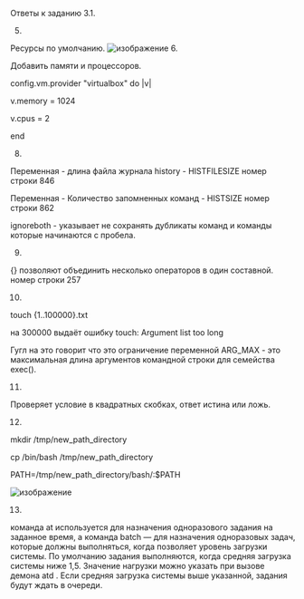 Ответы к заданию 3.1.

5. 

Ресурсы по умолчанию. 
![изображение](https://user-images.githubusercontent.com/16610642/148691141-b1b5a368-5abf-4fff-9265-3de0057d5abd.png)
6. 

Добавить памяти и процессоров.

config.vm.provider "virtualbox" do |v| 

v.memory = 1024 

v.cpus = 2

end 

8. 

Переменная -  длина файла журнала history - HISTFILESIZE номер строки 846 

 Переменная - Количество запомненных команд - HISTSIZE номер строки 862
 
 ignoreboth - указывает не сохранять дубликаты команд и команды которые начинаются с пробела.
 
 9. 
 
 {} позволяют объединить несколько операторов в один составной. номер строки 257
 
 10.
 
 touch {1..100000}.txt
 
 на 300000 выдаёт ошибку touch: Argument list too long
 
 Гугл на это говорит что это ограничение переменной ARG_MAX - это максимальная длина аргументов командной строки для семейства exec().
 
 11. 
 
 Проверяет условие в квадратных скобках, ответ истина или ложь.

12.

mkdir /tmp/new_path_directory

cp /bin/bash /tmp/new_path_directory

PATH=/tmp/new_path_directory/bash/:$PATH

![изображение](https://user-images.githubusercontent.com/16610642/148696237-d7ee8089-08cc-4586-8d67-f4fe0de67c23.png)


13.

команда at используется для назначения одноразового задания на заданное время, а команда batch — для назначения одноразовых задач, которые должны выполняться, когда  позволяет уровень загрузки системы. По умолчанию задания выполняются, когда средняя загрузка системы ниже 1,5. Значение нагрузки можно указать при вызове демона atd . Если средняя загрузка системы выше указанной, задания будут ждать в очереди.
